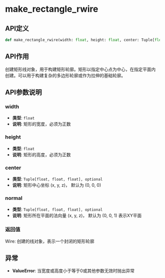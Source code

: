 # make_rectangle_rwire

## API定义

```python
def make_rectangle_rwire(width: float, height: float, center: Tuple[float, float, float] = (0, 0, 0), normal: Tuple[float, float, float] = (0, 0, 1)) -> Wire
```

## API作用

创建矩形线对象，用于构建矩形轮廓。矩形以指定中心点为中心，在指定平面内
创建。可以用于构建复杂的多边形轮廓或作为拉伸的基础轮廓。

## API参数说明

### width

- **类型**: `float`
- **说明**: 矩形的宽度，必须为正数

### height

- **类型**: `float`
- **说明**: 矩形的高度，必须为正数

### center

- **类型**: `Tuple[float, float, float], optional`
- **说明**: 矩形中心坐标 (x, y, z)， 默认为 (0, 0, 0)

### normal

- **类型**: `Tuple[float, float, float], optional`
- **说明**: 矩形所在平面的法向量 (x, y, z)， 默认为 (0, 0, 1) 表示XY平面

### 返回值

Wire: 创建的线对象，表示一个封闭的矩形轮廓

## 异常

- **ValueError**: 当宽度或高度小于等于0或其他参数无效时抛出异常
